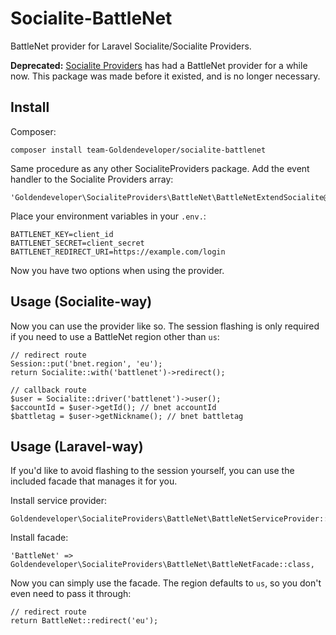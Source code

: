 # Socialite-BattleNet
BattleNet provider for Laravel Socialite/Socialite Providers.

**Deprecated:** [Socialite Providers](https://socialiteproviders.netlify.com/providers/battle-net.html) has had a BattleNet provider for a while now. This package was made before it existed, and is no longer necessary.

## Install

Composer:

`composer install team-Goldendeveloper/socialite-battlenet`

Same procedure as any other SocialiteProviders package. Add the event handler to the Socialite Providers array:

```
'Goldendeveloper\SocialiteProviders\BattleNet\BattleNetExtendSocialite@handle',
```

Place your environment variables in your `.env.`:

```
BATTLENET_KEY=client_id
BATTLENET_SECRET=client_secret
BATTLENET_REDIRECT_URI=https://example.com/login 
```

Now you have two options when using the provider.

## Usage (Socialite-way)

Now you can use the provider like so. The session flashing is only required if you need to use a BattleNet region other than `us`:

```
// redirect route
Session::put('bnet.region', 'eu');
return Socialite::with('battlenet')->redirect();

// callback route
$user = Socialite::driver('battlenet')->user();
$accountId = $user->getId(); // bnet accountId
$battletag = $user->getNickname(); // bnet battletag
```

## Usage (Laravel-way)

If you'd like to avoid flashing to the session yourself, you can use the included facade that manages it for you.

Install service provider:

```
Goldendeveloper\SocialiteProviders\BattleNet\BattleNetServiceProvider::class,
```

Install facade:

```
'BattleNet' => Goldendeveloper\SocialiteProviders\BattleNet\BattleNetFacade::class,
```

Now you can simply use the facade. The region defaults to `us`, so you don't even need to pass it through:

```
// redirect route
return BattleNet::redirect('eu');
```

